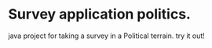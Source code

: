 # Survey application politics.
java project for taking a survey in a Political terrain.
try it out!

